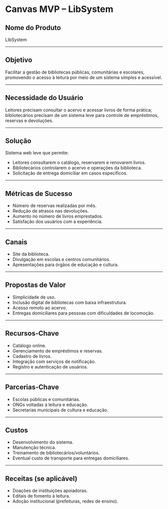 # Canvas MVP – LibSystem

## **Nome do Produto**
LibSystem

---

## **Objetivo**
Facilitar a gestão de bibliotecas públicas, comunitárias e escolares, promovendo o acesso à leitura por meio de um sistema simples e acessível.

---

## **Necessidade do Usuário**
Leitores precisam consultar o acervo e acessar livros de forma prática; bibliotecários precisam de um sistema leve para controle de empréstimos, reservas e devoluções.

---

## **Solução**
Sistema web leve que permite:
- Leitores consultarem o catálogo, reservarem e renovarem livros.
- Bibliotecários controlarem o acervo e operações da biblioteca.
- Solicitação de entrega domiciliar em casos específicos.

---

## **Métricas de Sucesso**
- Número de reservas realizadas por mês.
- Redução de atrasos nas devoluções.
- Aumento no número de livros emprestados.
- Satisfação dos usuários com a experiência.

---

## **Canais**
- Site da biblioteca.
- Divulgação em escolas e centros comunitários.
- Apresentações para órgãos de educação e cultura.

---

## **Propostas de Valor**
- Simplicidade de uso.
- Inclusão digital de bibliotecas com baixa infraestrutura.
- Acesso remoto ao acervo.
- Entregas domiciliares para pessoas com dificuldades de locomoção.

---

## **Recursos-Chave**
- Catálogo online.
- Gerenciamento de empréstimos e reservas.
- Cadastro de livros.
- Integração com serviços de notificação.
- Registro e autenticação de usuários.

---

## **Parcerias-Chave**
- Escolas públicas e comunitárias.
- ONGs voltadas à leitura e educação.
- Secretarias municipais de cultura e educação.

---

## **Custos**
- Desenvolvimento do sistema.
- Manutenção técnica.
- Treinamento de bibliotecários/voluntários.
- Eventual custo de transporte para entregas domiciliares.

---

## **Receitas (se aplicável)**
- Doações de instituições apoiadoras.
- Editais de fomento à leitura.
- Adoção institucional (prefeituras, redes de ensino).

